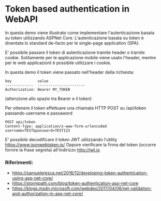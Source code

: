
# Token based authentication in WebAPI

In questa demo viene illustrato come implementare l'autenticazione basata su token utilizzando ASPNet Core.
L'autenticazione basata su token è diventata lo standard de-facto per le single-page application (SPA).

E' possibile passare il token di autenticazione tramite header o tramite cookie.
Solitamente per le applicazione mobile viene usato l'header, mentre per le web applicaziont è possibile utilizzare i cookie.

In questa demo il token viene passato nell'header della richiesta:

```
key            value
-------------  ----------------------
Authorization: Bearer MY_TOKEN
```
(attenzione allo spazio tra Bearer e il token)

Per ottenere il token effettuare una chiamata HTTP POST su /api/token passando username e passaword

```
POST api/token
Content-Type: application/x-www-form-urlencoded
username=TEST&password=TEST123
```

E' possibile decodificare il token JWT utilizzando l'utility https://www.jsonwebtoken.io/
Oppure vierificare la firma del token (occorre fornire la frase segreta) all'indirizzo http://jwt.io

### Riferimenti:

*   https://samueleresca.net/2016/12/developing-token-authentication-using-asp-net-core/
*   https://stormpath.com/blog/token-authentication-asp-net-core
*   https://blogs.msdn.microsoft.com/webdev/2017/04/06/jwt-validation-and-authorization-in-asp-net-core/
